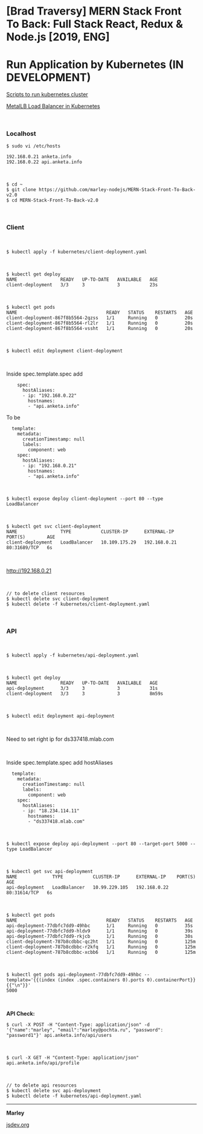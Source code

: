 # [Brad Traversy] MERN Stack Front To Back: Full Stack React, Redux &amp; Node.js [2019, ENG]

# Run Application by Kubernetes (IN DEVELOPMENT)

<a href="https://sysadm.ru/linux/servers/containers/kubernetes/kubeadm/prepared-cluster/">Scripts to run kubernetes cluster</a>

<a href="https://sysadm.ru/linux/servers/containers/kubernetes/kubeadm/metal-load-balancer/">MetalLB Load Balancer in Kubernetes</a>

<br/>

### Localhost

    $ sudo vi /etc/hosts

    192.168.0.21 anketa.info
    192.168.0.22 api.anketa.info

<br/>

    $ cd ~
    $ git clone https://github.com/marley-nodejs/MERN-Stack-Front-To-Back-v2.0
    $ cd MERN-Stack-Front-To-Back-v2.0

<br/>

### Client

<br/>

    $ kubectl apply -f kubernetes/client-deployment.yaml

<br/>

    $ kubectl get deploy
    NAME                READY   UP-TO-DATE   AVAILABLE   AGE
    client-deployment   3/3     3            3           23s

<br/>

    $ kubectl get pods
    NAME                                 READY   STATUS    RESTARTS   AGE
    client-deployment-867f8b5564-2qzss   1/1     Running   0          20s
    client-deployment-867f8b5564-rl2lr   1/1     Running   0          20s
    client-deployment-867f8b5564-vssht   1/1     Running   0          20s

<br/>

    $ kubectl edit deployment client-deployment

<br/>

Inside spec.template.spec add

```
    spec:
      hostAliases:
      - ip: "192.168.0.22"
        hostnames:
        - "api.anketa.info"
```

To be

```
  template:
    metadata:
      creationTimestamp: null
      labels:
        component: web
    spec:
      hostAliases:
      - ip: "192.168.0.21"
        hostnames:
        - "api.anketa.info"
```

<br/>

    $ kubectl expose deploy client-deployment --port 80 --type LoadBalancer

<br/>

    $ kubectl get svc client-deployment
    NAME                TYPE           CLUSTER-IP      EXTERNAL-IP    PORT(S)        AGE
    client-deployment   LoadBalancer   10.109.175.29   192.168.0.21   80:31689/TCP   6s



<br/>

http://192.168.0.21

<br/>

    // to delete client resources
    $ kubectl delete svc client-deployment
    $ kubectl delete -f kubernetes/client-deployment.yaml


<br/>

### API

<br/>

    $ kubectl apply -f kubernetes/api-deployment.yaml

<br/>

    $ kubectl get deploy
    NAME                READY   UP-TO-DATE   AVAILABLE   AGE
    api-deployment      3/3     3            3           31s
    client-deployment   3/3     3            3           8m59s


<br/>

    $ kubectl edit deployment api-deployment

<br/>

Need to set right ip for ds337418.mlab.com

<br/>

Inside spec.template.spec add hostAliases


```
  template:
    metadata:
      creationTimestamp: null
      labels:
        component: web
    spec:
      hostAliases:
      - ip: "18.234.114.11"
        hostnames:
        - "ds337418.mlab.com"
```

<br/>

    $ kubectl expose deploy api-deployment --port 80 --target-port 5000 --type LoadBalancer

<br/>

    $ kubectl get svc api-deployment
    NAME             TYPE           CLUSTER-IP      EXTERNAL-IP    PORT(S)        AGE
    api-deployment   LoadBalancer   10.99.229.105   192.168.0.22   80:31614/TCP   6s

<br/>

    $ kubectl get pods
    NAME                                 READY   STATUS    RESTARTS   AGE
    api-deployment-77dbfc7dd9-49hbc      1/1     Running   0          35s
    api-deployment-77dbfc7dd9-hldv9      1/1     Running   0          39s
    api-deployment-77dbfc7dd9-rkjcb      1/1     Running   0          30s
    client-deployment-787b8cdbbc-qc2ht   1/1     Running   0          125m
    client-deployment-787b8cdbbc-r2kfq   1/1     Running   0          125m
    client-deployment-787b8cdbbc-xcbb6   1/1     Running   0          125m


<br/>

    $ kubectl get pods api-deployment-77dbfc7dd9-49hbc --template='{{(index (index .spec.containers 0).ports 0).containerPort}}{{"\n"}}'
    5000


<br/>

**API Check:**

    $ curl -X POST -H "Content-Type: application/json" -d '{"name":"marley", "email":"marley@pochta.ru", "password": "password1"}' api.anketa.info/api/users

<br/>

    $ curl -X GET -H "Content-Type: application/json" api.anketa.info/api/profile


<br/>

    // to delete api resources
    $ kubectl delete svc api-deployment
    $ kubectl delete -f kubernetes/api-deployment.yaml


<!--
    kubectl uncordon node1.k8s && kubectl cordon node2.k8s
-->

---

**Marley**

<a href="https://jsdev.org">jsdev.org</a>

